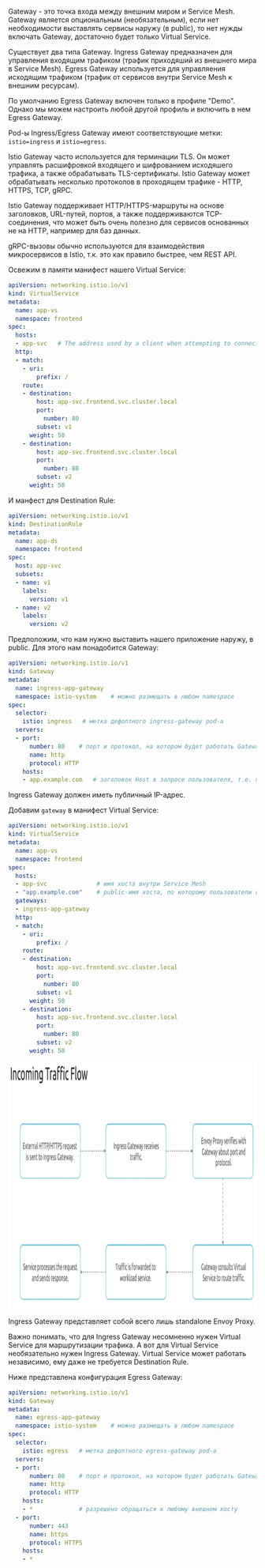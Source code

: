 Gateway - это точка входа между внешним миром и Service Mesh. Gateway является опциональным (необязательным), если нет необходимости выставлять сервисы наружу (в public), то нет нужды включать Gateway, достаточно будет только Virtual Service.

Существует два типа Gateway. Ingress Gateway предназначен для управления входящим трафиком (трафик приходяший из внешнего мира в Service Mesh). Egress Gateway используется для управляения исходящим трафиком (трафик от сервисов внутри Service Mesh к внешним ресурсам).

По умолчанию Egress Gateway включен только в профиле "Demo". Однако мы можем настроить любой другой профиль и включить в нем Egress Gateway.

Pod-ы Ingress/Egress Gateway имеют соответствующие метки: `istio=ingress` и `istio=egress`.

Istio Gateway часто используется для терминации TLS. Он может управлять расшифровкой входящего и шифрованием исходяшего трафика, а также обрабатывать TLS-сертификаты. Istio Gateway может обрабатывать несколько протоколов в проходящем трафике - HTTP, HTTPS, TCP, gRPC.

Istio Gateway поддерживает HTTP/HTTPS-маршруты на основе заголовков, URL-путей, портов, а также поддерживаются TCP-соединения, что может быть очень полезно для сервисов основанных не на HTTP, например для баз данных.

gRPC-вызовы обычно используются для взаимодействия микросервисов в Istio, т.к. это как правило быстрее, чем REST API.

Освежим в памяти манифест нашего Virtual Service:

```yaml
apiVersion: networking.istio.io/v1
kind: VirtualService
metadata:
  name: app-vs
  namespace: frontend
spec:
  hosts:
  - app-svc   # The address used by a client when attempting to connect to a service
  http:
  - match:
    - uri:
        prefix: /
    route:
    - destination:
        host: app-svc.frontend.svc.cluster.local
        port:
          number: 80
        subset: v1
      weight: 50
    - destination:
        host: app-svc.frontend.svc.cluster.local
        port:
          number: 80
        subset: v2
      weight: 50
```

И манфест для Destination Rule:

```yaml
apiVersion: networking.istio.io/v1
kind: DestinationRule
metadata:
  name: app-ds
  namespace: frontend
spec:
  host: app-svc
  subsets:
  - name: v1
    labels:
      version: v1
  - name: v2
    labels:
      version: v2
```

Предположим, что нам нужно выставить нашего приложение наружу, в public. Для этого нам понадобится Gateway:

```yaml
apiVersion: networking.istio.io/v1
kind: Gateway
metadata:
  name: ingress-app-gateway
  namespace: istio-system    # можно размещать в любом namespace
spec:
  selector:
    istio: ingress   # метка дефолтного ingress-gateway pod-а
  servers:
  - port:
      number: 80    # порт и протокол, на котором будет работать Gateway
      name: http
      protocol: HTTP
    hosts:
    - app.example.com   # заголовок Host в запросе пользователя, т.е. публичное имя хоста, к которому будут обращаться пользователи
```

Ingress Gateway должен иметь публичный IP-адрес.

Добавим `gateway` в манифест Virtual Service:

```yaml
apiVersion: networking.istio.io/v1
kind: VirtualService
metadata:
  name: app-vs
  namespace: frontend
spec:
  hosts:
  - app-svc              # имя хоста внутри Service Mesh
  - "app.example.com"    # public-имя хоста, по которому пользователи обращаются извне
  gateways:
  - ingress-app-gateway
  http:
  - match:
    - uri:
        prefix: /
    route:
    - destination:
        host: app-svc.frontend.svc.cluster.local
        port:
          number: 80
        subset: v1
      weight: 50
    - destination:
        host: app-svc.frontend.svc.cluster.local
        port:
          number: 80
        subset: v2
      weight: 50
```

<img src="image.png" width="1200" height="500"><br>

Ingress Gateway представляет собой всего лишь standalone Envoy Proxy.

Важно понимать, что для Ingress Gateway несомненно нужен Virtual Service для маршрутизации трафика. А вот для Virtual Service необязательно нужен Ingress Gateway. Virtual Service может работать независимо, ему даже не требуется Destination Rule.

Ниже представлена конфигурация Egress Gateway:

```yaml
apiVersion: networking.istio.io/v1
kind: Gateway
metadata:
  name: egress-app-gateway
  namespace: istio-system    # можно размещать в любом namespace
spec:
  selector:
    istio: egress   # метка дефолтного egress-gateway pod-а
  servers:
  - port:
      number: 80    # порт и протокол, на котором будет работать Gateway
      name: http
      protocol: HTTP
    hosts:
    - *             # разрешено обращаться к любому внешнем хосту
  - port:
      number: 443
      name: https
      protocol: HTTPS
    hosts:
    - *
```